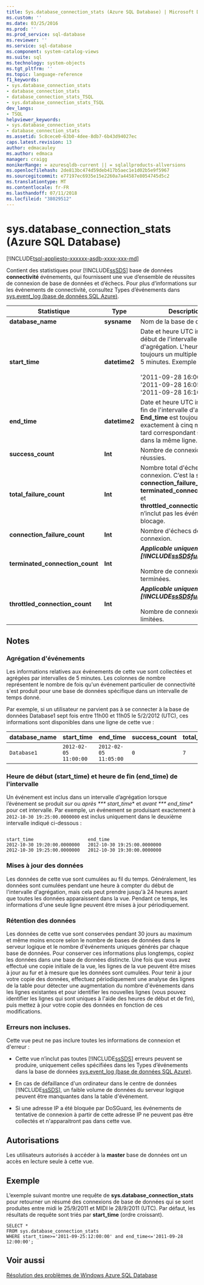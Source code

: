 ```yaml
---
title: Sys.database_connection_stats (Azure SQL Database) | Microsoft Docs
ms.custom: ''
ms.date: 03/25/2016
ms.prod: ''
ms.prod_service: sql-database
ms.reviewer: ''
ms.service: sql-database
ms.component: system-catalog-views
ms.suite: sql
ms.technology: system-objects
ms.tgt_pltfrm: ''
ms.topic: language-reference
f1_keywords:
- sys.database_connection_stats
- database_connection_stats
- database_connection_stats_TSQL
- sys.database_connection_stats_TSQL
dev_langs:
- TSQL
helpviewer_keywords:
- sys.database_connection_stats
- database_connection_stats
ms.assetid: 5c8cece0-63b0-4dee-8db7-6b43d94027ec
caps.latest.revision: 13
author: edmacauley
ms.author: edmaca
manager: craigg
monikerRange: = azuresqldb-current || = sqlallproducts-allversions
ms.openlocfilehash: 2de813bc474d59deb417b5aec1e1d02b5e9f5967
ms.sourcegitcommit: e77197ec6935e15e2260a7a44587e8054745d5c2
ms.translationtype: MT
ms.contentlocale: fr-FR
ms.lasthandoff: 07/11/2018
ms.locfileid: "38029512"
---
```

# <a name="sysdatabaseconnectionstats-azure-sql-database"></a>sys.database_connection_stats (Azure SQL Database)
[!INCLUDE[tsql-appliesto-xxxxxx-asdb-xxxx-xxx-md](../../includes/tsql-appliesto-xxxxxx-asdb-xxxx-xxx-md.md)]

  Contient des statistiques pour [!INCLUDE[ssSDS](../../includes/sssds-md.md)] base de données **connectivité** événements, qui fournissent une vue d’ensemble de réussites de connexion de base de données et d’échecs. Pour plus d’informations sur les événements de connectivité, consultez Types d’événements dans [sys.event_log &#40;base de données SQL Azure&#41;](../../relational-databases/system-catalog-views/sys-event-log-azure-sql-database.md).  
  
|Statistique|Type|Description|  
|---------------|----------|-----------------|  
|**database_name**|**sysname**|Nom de la base de données.|  
|**start_time**|**datetime2**|Date et heure UTC indiquant le début de l'intervalle d'agrégation. L'heure est toujours un multiple de 5 minutes. Exemple :<br /><br /> '2011-09-28 16:00:00'<br />'2011-09-28 16:05:00'<br />'2011-09-28 16:10:00'|  
|**end_time**|**datetime2**|Date et heure UTC indiquant la fin de l'intervalle d'agrégation. **End_time** est toujours exactement à cinq minutes plus tard correspondant **start_time** dans la même ligne.|  
|**success_count**|**Int**|Nombre de connexions réussies.|  
|**total_failure_count**|**Int**|Nombre total d'échecs de connexion. C’est la somme de **connection_failure_count**, **terminated_connection_count**, et **throttled_connection_count**et n’inclut pas les événements de blocage.|  
|**connection_failure_count**|**Int**|Nombre d'échecs de connexion.|  
|**terminated_connection_count**|**Int**|***Applicable uniquement pour [!INCLUDE[ssSDSfull](../../includes/sssdsfull-md.md)] v11.***<br /><br /> Nombre de connexions terminées.|  
|**throttled_connection_count**|**Int**|***Applicable uniquement pour [!INCLUDE[ssSDSfull](../../includes/sssdsfull-md.md)] v11.***<br /><br /> Nombre de connexions limitées.|  
  
## <a name="remarks"></a>Notes  
  
### <a name="event-aggregation"></a>Agrégation d'événements  
 Les informations relatives aux événements de cette vue sont collectées et agrégées par intervalles de 5 minutes. Les colonnes de nombre représentent le nombre de fois qu'un événement particulier de connectivité s'est produit pour une base de données spécifique dans un intervalle de temps donné.  
  
 Par exemple, si un utilisateur ne parvient pas à se connecter à la base de données Database1 sept fois entre 11h00 et 11h05 le 5/2/2012 (UTC), ces informations sont disponibles dans une ligne de cette vue :  
  
|**database_name**|**start_time**|**end_time**|**success_count**|**total_failure_count**|**connection_failure_count**|**terminated_connection_count**|**throttled_connection_count**|  
|------------------------|---------------------|-------------------|------------------------|-------------------------------|------------------------------------|---------------------------------------|--------------------------------------|  
|`Database1`|`2012-02-05 11:00:00`|`2012-02-05 11:05:00`|`0`|`7`|`7`|`0`|`0`|  
  
### <a name="interval-starttime-and-endtime"></a>Heure de début (start_time) et heure de fin (end_time) de l'intervalle  
 Un événement est inclus dans un intervalle d’agrégation lorsque l’événement se produit *sur* ou *après *** start_time** et *avant *** end_time** pour cet intervalle. Par exemple, un événement se produisant exactement à `2012-10-30 19:25:00.0000000` est inclus uniquement dans le deuxième intervalle indiqué ci-dessous :  
  
```  
  
start_time                    end_time  
2012-10-30 19:20:00.0000000   2012-10-30 19:25:00.0000000  
2012-10-30 19:25:00.0000000   2012-10-30 19:30:00.0000000  
```  
  
### <a name="data-updates"></a>Mises à jour des données  
 Les données de cette vue sont cumulées au fil du temps. Généralement, les données sont cumulées pendant une heure à compter du début de l'intervalle d'agrégation, mais cela peut prendre jusqu'à 24 heures avant que toutes les données apparaissent dans la vue. Pendant ce temps, les informations d'une seule ligne peuvent être mises à jour périodiquement.  
  
### <a name="data-retention"></a>Rétention des données  
 Les données de cette vue sont conservées pendant 30 jours au maximum et même moins encore selon le nombre de bases de données dans le serveur logique et le nombre d'événements uniques générés par chaque base de données. Pour conserver ces informations plus longtemps, copiez les données dans une base de données distincte. Une fois que vous avez effectué une copie initiale de la vue, les lignes de la vue peuvent être mises à jour au fur et à mesure que les données sont cumulées. Pour tenir à jour votre copie des données, effectuez périodiquement une analyse des lignes de la table pour détecter une augmentation du nombre d'événements dans les lignes existantes et pour identifier les nouvelles lignes (vous pouvez identifier les lignes qui sont uniques à l'aide des heures de début et de fin), puis mettez à jour votre copie des données en fonction de ces modifications.  
  
### <a name="errors-not-included"></a>Erreurs non incluses.  
 Cette vue peut ne pas inclure toutes les informations de connexion et d'erreur :  
  
-   Cette vue n’inclut pas toutes [!INCLUDE[ssSDS](../../includes/sssds-md.md)] erreurs peuvent se produire, uniquement celles spécifiées dans les Types d’événements dans la base de données [sys.event_log &#40;base de données SQL Azure&#41;](../../relational-databases/system-catalog-views/sys-event-log-azure-sql-database.md).  
  
-   En cas de défaillance d'un ordinateur dans le centre de données [!INCLUDE[ssSDS](../../includes/sssds-md.md)], un faible volume de données du serveur logique peuvent être manquantes dans la table d'événement.  
  
-   Si une adresse IP a été bloquée par DoSGuard, les événements de tentative de connexion à partir de cette adresse IP ne peuvent pas être collectés et n'apparaitront pas dans cette vue.  
  
## <a name="permissions"></a>Autorisations  
 Les utilisateurs autorisés à accéder à la **master** base de données ont un accès en lecture seule à cette vue.  
  
## <a name="example"></a>Exemple  
 L’exemple suivant montre une requête de **sys.database_connection_stats** pour retourner un résumé des connexions de base de données qui se sont produites entre midi le 25/9/2011 et MIDI le 28/9/2011 (UTC). Par défaut, les résultats de requête sont triés par **start_time** (ordre croissant).  
  
```  
SELECT *  
FROM sys.database_connection_stats   
WHERE start_time>='2011-09-25:12:00:00' and end_time<='2011-09-28 12:00:00';  
```  
  
## <a name="see-also"></a>Voir aussi  
 [Résolution des problèmes de Windows Azure SQL Database](http://msdn.microsoft.com/library/windowsazure/ee730906.aspx)  
  
  
